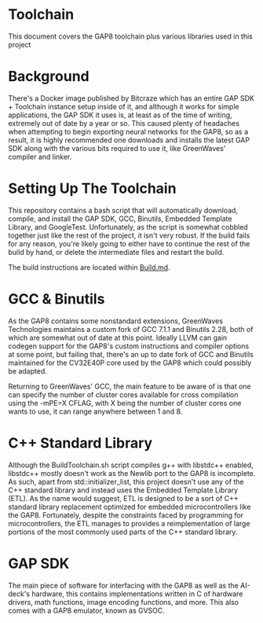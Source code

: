 # Toolchain

This document covers the GAP8 toolchain plus various libraries used in this project

# Background

There's a Docker image published by Bitcraze which has an entire GAP SDK + Toolchain instance setup inside of it, and although it works for simple applications, the GAP SDK it uses is, at least as of the time of writing, extremely out of date by a year or so. This caused plenty of headaches when attempting to begin exporting neural networks for the GAP8, so as a result, it is highly recommended one downloads and installs the latest GAP SDK along with the various bits required to use it, like GreenWaves' compiler and linker.

# Setting Up The Toolchain

This repository contains a bash script that will automatically download, compile, and install the GAP SDK, GCC, Binutils, Embedded Template Library, and GoogleTest. Unfortunately, as the script is somewhat cobbled together just like the rest of the project, it isn't very robust. If the build fails for any reason, you're likely going to either have to continue the rest of the build by hand, or delete the intermediate files and restart the build.

The build instructions are located within [Build.md](Build.md).

# GCC & Binutils

As the GAP8 contains some nonstandard extensions, GreenWaves Technologies maintains a custom fork of GCC 7.1.1 and Binutils 2.28, both of which are somewhat out of date at this point. Ideally LLVM can gain codegen support for the GAP8's custom instructions and compiler options at some point, but failing that, there's an up to date fork of GCC and Binutils maintained for the CV32E40P core used by the GAP8 which could possibly be adapted. 

Returning to GreenWaves' GCC, the main feature to be aware of is that one can specify the number of cluster cores available for cross compilation using the -mPE=X CFLAG, with X being the number of cluster cores one wants to use, it can range anywhere between 1 and 8. 

# C++ Standard Library

Although the BuildToolchain.sh script compiles g++ with libstdc++ enabled, libstdc++ mostly doesn't work as the Newlib port to the GAP8 is incomplete. As such, apart from std::initializer_list, this project doesn't use any of the C++ standard library and instead uses the Embedded Template Library (ETL). As the name would suggest, ETL is designed to be a sort of C++ standard library replacement optimized for embedded microcontrollers like the GAP8. Fortunately, despite the constraints faced by programming for microcontrollers, the ETL manages to provides a reimplementation of large portions of the most commonly used parts of the C++ standard library.

# GAP SDK

The main piece of software for interfacing with the GAP8 as well as the AI-deck's hardware, this contains implementations written in C of hardware drivers, math functions, image encoding functions, and more. This also comes with a GAP8 emulator, known as GVSOC. 